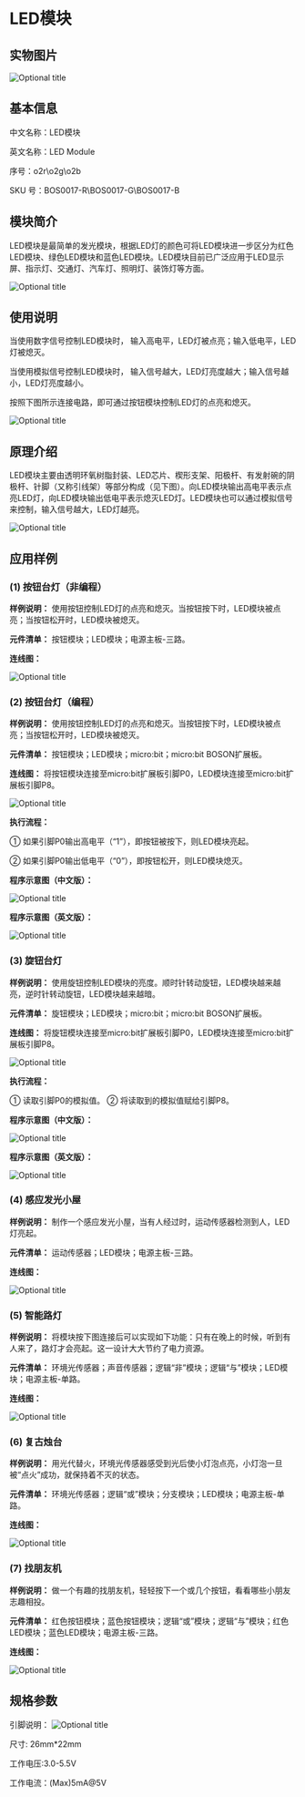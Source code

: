 # LED模块

## 实物图片

![Optional title](.gitbook/assets/bosonled-mo-kuai-shi-wu-tu.png)

## 基本信息

中文名称：LED模块

英文名称：LED Module

序号：o2r\o2g\o2b

SKU 号：BOS0017-R\BOS0017-G\BOS0017-B

## 模块简介

LED模块是最简单的发光模块，根据LED灯的颜色可将LED模块进一步区分为红色LED模块、绿色LED模块和蓝色LED模块。LED模块目前已广泛应用于LED显示屏、指示灯、交通灯、汽车灯、照明灯、装饰灯等方面。

![Optional title](.gitbook/assets/bosonled-mo-kuai-shi-li.png)

## 使用说明

当使用数字信号控制LED模块时， 输入高电平，LED灯被点亮；输入低电平，LED灯被熄灭。

当使用模拟信号控制LED模块时， 输入信号越大，LED灯亮度越大；输入信号越小，LED灯亮度越小。

按照下图所示连接电路，即可通过按钮模块控制LED灯的点亮和熄灭。

![Optional title](.gitbook/assets/bosonled-mo-kuai-shi-yong-shuo-ming.png)

## 原理介绍

LED模块主要由透明环氧树脂封装、LED芯片、楔形支架、阳极杆、有发射碗的阴极杆、针脚（又称引线架）等部分构成（见下图）。向LED模块输出高电平表示点亮LED灯，向LED模块输出低电平表示熄灭LED灯。LED模块也可以通过模拟信号来控制，输入信号越大，LED灯越亮。

![Optional title](.gitbook/assets/bosonled-mo-kuai-yuan-li-jie-shao.jpg)

## 应用样例

### **\(1\) 按钮台灯（非编程）**

**样例说明：** 使用按钮控制LED灯的点亮和熄灭。当按钮按下时，LED模块被点亮；当按钮松开时，LED模块被熄灭。

**元件清单：** 按钮模块；LED模块；电源主板-三路。

**连线图：**

![Optional title](.gitbook/assets/bosonled-mo-kuai-an-niu-tai-deng-1-lian-xian-tu.png)

### **\(2\) 按钮台灯（编程）**

**样例说明：** 使用按钮控制LED灯的点亮和熄灭。当按钮按下时，LED模块被点亮；当按钮松开时，LED模块被熄灭。

**元件清单：** 按钮模块；LED模块；micro:bit；micro:bit BOSON扩展板。

**连线图：** 将按钮模块连接至micro:bit扩展板引脚P0，LED模块连接至micro:bit扩展板引脚P8。

![Optional title](.gitbook/assets/bosonled-mo-kuai-an-niu-tai-deng-2-lian-xian-tu.png)

**执行流程：**

① 如果引脚P0输出高电平（“1”），即按钮被按下，则LED模块亮起。

② 如果引脚P0输出低电平（“0”），即按钮松开，则LED模块熄灭。

**程序示意图（中文版）：**

![Optional title](.gitbook/assets/bosonled-mo-kuai-an-niu-tai-deng-2-cheng-xu-shi-yi-tu-zhong-wen-ban.png)

**程序示意图（英文版）：**

![Optional title](.gitbook/assets/bosonled-mo-kuai-an-niu-tai-deng-2-cheng-xu-shi-yi-tu-ying-wen-ban.png)

### **\(3\) 旋钮台灯**

**样例说明：** 使用旋钮控制LED模块的亮度。顺时针转动旋钮，LED模块越来越亮，逆时针转动旋钮，LED模块越来越暗。

**元件清单：** 旋钮模块；LED模块；micro:bit；micro:bit BOSON扩展板。

**连线图：** 将旋钮模块连接至micro:bit扩展板引脚P0，LED模块连接至micro:bit扩展板引脚P8。

![Optional title](.gitbook/assets/bosonled-mo-kuai-xuan-niu-tai-deng-lian-xian-tu.png)

**执行流程：**

① 读取引脚P0的模拟值。 ② 将读取到的模拟值赋给引脚P8。

**程序示意图（中文版）：**

![Optional title](.gitbook/assets/bosonled-mo-kuai-xuan-niu-tai-deng-cheng-xu-shi-yi-tu-zhong-wen-ban.png)

**程序示意图（英文版）：**

![Optional title](.gitbook/assets/bosonled-mo-kuai-xuan-niu-tai-deng-cheng-xu-shi-yi-tu-ying-wen-ban.png)

### **\(4\) 感应发光小屋**

**样例说明：** 制作一个感应发光小屋，当有人经过时，运动传感器检测到人，LED灯亮起。

**元件清单：** 运动传感器；LED模块；电源主板-三路。

**连线图：**

![Optional title](.gitbook/assets/bosonled-mo-kuai-gan-ying-fa-guang-xiao-wu-lian-xian-tu.png)

### **\(5\) 智能路灯**

**样例说明：** 将模块按下图连接后可以实现如下功能：只有在晚上的时候，听到有人来了，路灯才会亮起。这一设计大大节约了电力资源。

**元件清单：** 环境光传感器；声音传感器；逻辑“非”模块；逻辑“与”模块；LED模块；电源主板-单路。

**连线图：**

![Optional title](.gitbook/assets/bosonled-mo-kuai-zhi-neng-lu-deng-lian-xian-tu.png)

### **\(6\) 复古烛台**

**样例说明：** 用光代替火，环境光传感器感受到光后使小灯泡点亮，小灯泡一旦被“点火”成功，就保持着不灭的状态。

**元件清单：** 环境光传感器；逻辑“或”模块；分支模块；LED模块；电源主板-单路。

**连线图：**

![Optional title](.gitbook/assets/bosonled-mo-kuai-fu-gu-zhu-tai-lian-xian-tu.png)

### **\(7\) 找朋友机**

**样例说明：** 做一个有趣的找朋友机，轻轻按下一个或几个按钮，看看哪些小朋友志趣相投。

**元件清单：** 红色按钮模块；蓝色按钮模块；逻辑“或”模块；逻辑“与”模块；红色LED模块；蓝色LED模块；电源主板-三路。

**连线图：**

![Optional title](.gitbook/assets/bosonled-mo-kuai-zhao-peng-you-ji-lian-xian-tu.png)

## 规格参数

引脚说明： ![Optional title](.gitbook/assets/bosonled-mo-kuai-yin-jiao-shuo-ming.png)

尺寸: 26mm\*22mm

工作电压:3.0-5.5V

工作电流：\(Max\)5mA@5V

